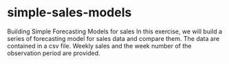 # simple-sales-models

Building Simple Forecasting Models for sales
In this exercise, we will build a series of forecasting model for sales data and compare them.
The data are contained in a csv file.
Weekly sales and the week number of the observation period are provided.
